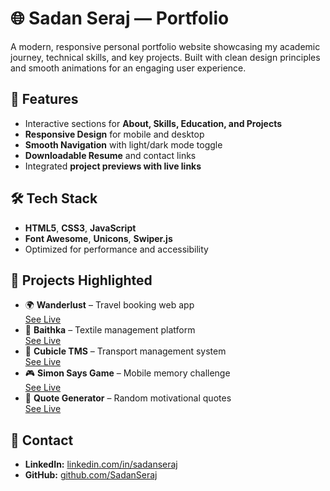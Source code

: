 # 🌐 Sadan Seraj — Portfolio

A modern, responsive personal portfolio website showcasing my academic journey, technical skills, and key projects. Built with clean design principles and smooth animations for an engaging user experience.

## 🚀 Features
- Interactive sections for **About, Skills, Education, and Projects**  
- **Responsive Design** for mobile and desktop  
- **Smooth Navigation** with light/dark mode toggle  
- **Downloadable Resume** and contact links  
- Integrated **project previews with live links**

## 🛠️ Tech Stack
- **HTML5**, **CSS3**, **JavaScript**  
- **Font Awesome**, **Unicons**, **Swiper.js**  
- Optimized for performance and accessibility  

## 📂 Projects Highlighted
- 🌍 **Wanderlust** – Travel booking web app  
  [See Live](https://wanderlust-d3xn.onrender.com/listings)
- 🧵 **Baithka** – Textile management platform  
  [See Live](https://www.baithka.com/)
- 🚚 **Cubicle TMS** – Transport management system  
  [See Live](https://tms.cubicleeight.com/)
- 🎮 **Simon Says Game** – Mobile memory challenge  
  [See Live](https://simonbysadan.netlify.app/)
- 💬 **Quote Generator** – Random motivational quotes  
  [See Live](https://generaterandomquote.netlify.app/)

## 📧 Contact
- **LinkedIn:** [linkedin.com/in/sadanseraj](https://www.linkedin.com/in/sadanseraj)  
- **GitHub:** [github.com/SadanSeraj](https://github.com/SadanSeraj)
